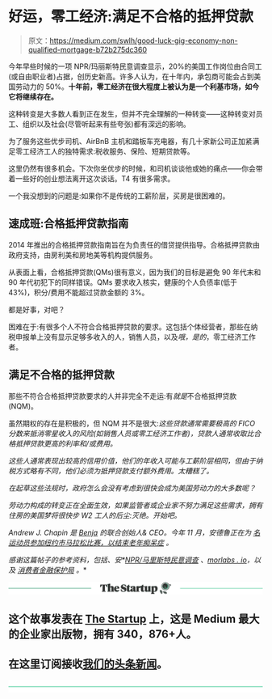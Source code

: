 # 好运，零工经济:满足不合格的抵押贷款

> 原文：<https://medium.com/swlh/good-luck-gig-economy-non-qualified-mortgage-b72b275dc360>

今年早些时候的一项 NPR/玛丽斯特民意调查显示，20%的美国工作岗位由合同工(或自由职业者)占据，创历史新高。许多人认为，在十年内，承包商可能会占到美国劳动力的 50%。**十年前，零工经济在很大程度上被认为是一个利基市场，如今它将继续存在。**

这种转变是大多数人看到正在发生，但并不完全理解的一种转变——这种转变对员工、组织以及社会(尽管听起来有些夸张)都有深远的影响。

为了服务这些优步司机、AirBnB 主机和踏板车充电器，有几十家新公司正加紧满足零工经济工人的独特需求:税收服务、保险、短期贷款等。

这里仍然有很多机会。下次你坐优步的时候，和司机谈谈他或她的痛点——你会带着一些好的创业想法离开这次谈话。T4 有很多需求。

一个我没想到的问题是:如果你不是传统的工薪阶层，买房是很困难的。

## 速成班:合格抵押贷款指南

2014 年推出的合格抵押贷款指南旨在为负责任的借贷提供指导。合格抵押贷款由政府支持，由房利美和房地美等机构提供服务。

从表面上看，合格抵押贷款(QMs)很有意义，因为我们的目标是避免 90 年代末和 90 年代初犯下的同样错误。QMs 要求收入核实，健康的个人负债率(低于 43%)，积分/费用不能超过贷款金额的 3%。

都是好事，对吧？

困难在于:有很多个人不符合合格抵押贷款的要求。这包括个体经营者，那些在纳税申报单上没有显示足够多收入的人，销售人员，以及*哦，是的*，零工经济工作者。

## 满足不合格的抵押贷款

那些不符合合格抵押贷款要求的人并非完全不走运:有*就是*不合格抵押贷款(NQM)。

虽然期权的存在是积极的，但 NQM 并不是很大:*这些贷款通常需要极高的 FICO 分数来抵消零星收入的风险(如销售人员或零工经济工作者)，贷款人通常收取比合格抵押贷款更高的利率和/或费用。*

*这些人通常表现出较高的信用价值，他们的年收入可能与工薪阶层相同，但由于纳税方式略有不同，他们必须为抵押贷款支付额外费用。太糟糕了。*

*在起草这些法规时，政府怎么会没有考虑到很快会成为美国劳动力的大多数呢？*

*劳动力构成的转变正在全面生效，如果监管者或企业家不努力满足这些需求，拥有住房的美国梦将很快步 W2 工人的后尘:*灭绝*。开始吧。*

**Andrew J. Chapin 是* [*Benja*](http://benja.co) *的联合创始人& CEO。今年 11 月，安德鲁正在为* [*名运动员参加纽约市马拉松比赛，以结束老年痴呆症*](https://give.caringkindnyc.org/index.cfm?fuseaction=donate.participant&participantID=33993) *。**

**感谢这篇帖子的参考资料，包括*[](http://nonqualifiedmortgages.org/)**、安*[*NPR/马里斯特民意调查*](http://maristpoll.marist.edu/wp-content/misc/usapolls/us171204_KoC/NPR/NPR_Marist%20Poll_National%20Nature%20of%20the%20Sample%20and%20Tables_January%202018.pdf#page=3) *、*[*morlabs . io*](http://morlabs.io/)*，以及* [*消费者金融保护局*](https://www.consumerfinance.gov/ask-cfpb/what-is-a-qualified-mortgage-en-1789/) *。***

**[![](img/308a8d84fb9b2fab43d66c117fcc4bb4.png)](https://medium.com/swlh)**

## **这个故事发表在 [The Startup](https://medium.com/swlh) 上，这是 Medium 最大的企业家出版物，拥有 340，876+人。**

## **在这里订阅接收[我们的头条新闻](http://growthsupply.com/the-startup-newsletter/)。**

**[![](img/b0164736ea17a63403e660de5dedf91a.png)](https://medium.com/swlh)**